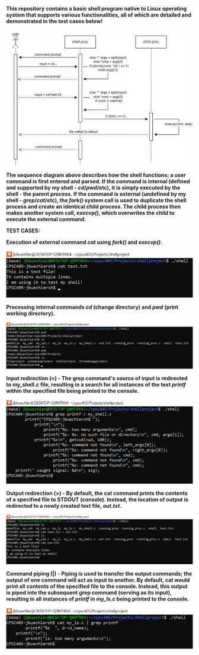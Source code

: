 **This repository contains a basic shell program native to Linux operating system
that supports various functionalities, all of which are detailed and demonstrated
in the test cases below!**

![img1](./images/LLdiag.drawio.png)

**The sequence diagram above describes how the shell functions; a user command is 
first entered and parsed. If the command is internal (defined and supported
by my shell - *cd*/*pwd*/etc), it is simply executed by the shell - the parent process. 
If the command is external (undefined by my shell - *grep*/*cat*/etc), the *fork()* system
call is used to duplicate the shell process and create an identical child process. The child
process then makes another system call, *execvp()*, which overwrites the child to execute
the external command.**

**TEST CASES:**

**Execution of external command *cat* using *fork()* and *execvp()*.**

![img1](./images/forkandexec.png)

**Processing internal commands *cd* (change directory) and *pwd* (print working directory).**

![img1](./images/cdandpwd.png)

**Input redirection (<) - The grep command's source of input is redirected to my_shell.c
file, resulting in a search for all instances of the text *printf* within the specified 
file being printed to the console.**

![img1](./images/inputredir.png)

**Output redirection (>) - By default, the cat command prints the contents of a specified file
to STDOUT (console). Instead, the location of output is redirected to a newly created text file, *out.txt*.**

![img1](./images/outputredir.png)

**Command piping (|) - Piping is used to transfer the output commands; the output of one command will
act as input to another. By default, cat would print all contents of the specified file to the console. Instead,
this output is piped into the subsequent grep command (serving as its input), resulting in all instances
of *printf* in *my_ls.c* being printed to the console.**

![img1](./images/pipecmds.png)
